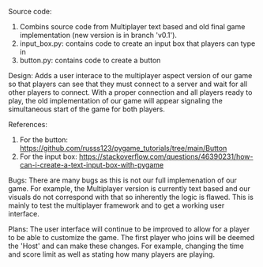 Source code:
  1. Combins source code from Multiplayer text based and old final game implementation (new version is in branch 'v0.1').
  2. input_box.py: contains code to create an input box that players can type in
  3. button.py: contains code to create a button

Design: Adds a user interace to the multiplayer aspect version of our game so that players can see that they must connect to a server and wait for all other players to connect. With a proper connection and all players ready to play, the old implementation of our game will appear signaling the simultaneous start of the game for both players.

References:
  1. For the button: https://github.com/russs123/pygame_tutorials/tree/main/Button
  2. For the input box: https://stackoverflow.com/questions/46390231/how-can-i-create-a-text-input-box-with-pygame

Bugs: There are many bugs as this is not our full implemenation of our game. For example, the Multiplayer version is currently text based and our visuals do not correspond with that so inherently the logic is flawed. This is mainly to test the multiplayer framework and to get a working user interface. 

Plans: The user interface will continue to be improved to allow for a player to be able to customize the game. The first player who joins will be deemed the 'Host' and can make these changes. For example, changing the time and score limit as well as stating how many players are playing.
